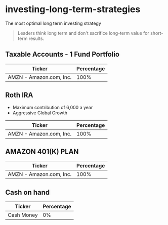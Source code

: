 # investing-long-term-strategies
The most optimal long term investing strategy 
> Leaders think long term and don't sacrifice long-term value for short-term results.

## Taxable Accounts - 1 Fund Portfolio 
| Ticker      | Percentage  |
| ----------- | ----------- |
| AMZN - Amazon.com, Inc.| 100% |


## Roth IRA
- Maximum contribution of 6,000 a year 
- Aggressive Global Growth 

| Ticker      | Percentage  |
| ----------- | ----------- |
| AMZN - Amazon.com, Inc.| 100% |

## AMAZON 401(K) PLAN 
| Ticker      | Percentage  |
| ----------- | ----------- |
| AMZN - Amazon.com, Inc.| 100% |

## Cash on hand 
| Ticker      | Percentage  |
| ----------- | ----------- |
| Cash Money| 0% |
